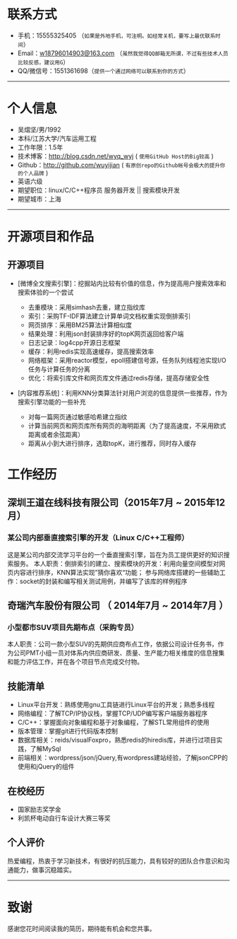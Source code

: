 


# 联系方式

- 手机：15555325405 （```如果是外地手机，可注明。如经常关机，要写上最优联系时间```）
- Email：w18796014903@163.com （```虽然我觉得QQ邮箱无所谓，不过有些技术人员比较反感，建议用G```）
- QQ/微信号：1551361698（```提供一个通过网络可以联系到你的方式```）

---

# 个人信息

 - 吴熠坚/男/1992 
 - 本科/江苏大学/汽车运用工程
 - 工作年限：1.5年
 - 技术博客：http://blog.csdn.net/wyq_wyj ( ``` 使用GitHub Host的Big较高 ```  )
 - Github：http://github.com/wuyijian ( ``` 有原创repo的Github帐号会极大的提升你的个人品牌 ```  )
 - 英语六级
 - 期望职位：linux/C/C++程序员 服务器开发 || 搜索模块开发
 - 期望城市：上海

---

# 开源项目和作品
 

## 开源项目


 - [微博全文搜索引擎]：挖掘站内比较有价值的信息，作为提高用户搜索效率和搜索体验的一个尝试
   * 去重模块：采用simhash去重，建立指纹库
   * 索引：采购TF-IDF算法建立计算单词文档权重实现倒排索引
   * 网页排序：采用BM25算法计算相似度
   * 结果处理：利用json封装排序好的topK网页返回给客户端
   * 日志记录：log4cpp开源日志框架
   * 缓存：利用redis实现高速缓存，提高搜索效率
   * 网络框架：采用reactor模型，epoll搭建信号源，任务队列线程池实现I/O任务与计算任务的分离
   * 优化：将索引库文件和网页库文件通过redis存储，提高存储安全性
  

 - [内容推荐系统]：利用KNN分类算法针对用户浏览的信息提供一些推荐，作为搜索引擎功能的一些补充
   * 对每一篇网页通过敏感哈希建立指纹
   * 计算当前网页和网页库所有网页的海明距离（为了提高速度，不采用欧式距离或者余弦距离）
   * 距离从小到大进行排序，选取topK，进行推荐，同时存入缓存

# 工作经历

## 深圳王道在线科技有限公司（2015年7月 ~ 2015年12月）

### 某公司内部垂直搜索引擎的开发（Linux C/C++工程师）
这是某公司内部交流学习平台的一个垂直搜索引擎，旨在为员工提供更好的知识搜索服务。
本人职责：倒排索引的建立、搜索模块的开发：利用向量空间模型对网页内容进行排序，KNN算法实现”猜你喜欢“功能；
参与网络库搭建的一些辅助工作：socket的封装和编写相关测试用例，并编写了该库的样例程序


## 奇瑞汽车股份有限公司 （ 2014年7月 ~ 2014年7月 ）

### 小型都市SUV项目先期布点（采购专员）
本人职责：公司一款小型SUV的先期供应商布点工作，依据公司设计任务书，作为公司PMT小组一员对体系内供应商研发、质量、生产能力相关维度的信息搜集和能力评估工作，并在各个项目节点完成交付物。

## 技能清单

- Linux平台开发：熟练使用gnu工具链进行Linux平台的开发；熟悉多线程
- 网络编程：了解TCP/IP协议栈，掌握TCP/UDP编写客户端服务器程序
- C/C++：掌握面向对象编程和基于对象编程，了解STL常用组件的使用
- 版本管理：掌握git进行代码版本控制
- 数据库相关：reids/visualFoxpro，熟悉redis的hiredis库，并进行过项目实践，了解MySql
- 前端相关：wordpress/json/jQuery,有wordpress建站经验，了解jsonCPP的使用和jQuery的组件

## 在校经历
- 国家励志奖学金
- 利凯杯电动自行车设计大赛三等奖

## 个人评价
热爱编程，热衷于学习新技术，有很好的抗压能力，具有较好的团队合作意识和沟通能力，做事沉稳踏实。

---

# 致谢
感谢您花时间阅读我的简历，期待能有机会和您共事。
